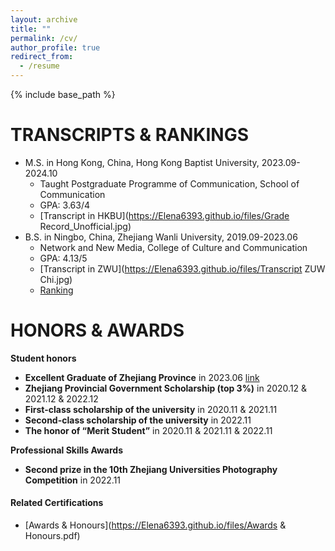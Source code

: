 ```yaml
---
layout: archive
title: ""
permalink: /cv/
author_profile: true
redirect_from:
  - /resume
---
```


{% include base_path %}

TRANSCRIPTS & RANKINGS
======
* M.S. in Hong Kong, China, Hong Kong Baptist University, 2023.09-2024.10
  * Taught Postgraduate Programme of Communication, School of Communication
  * GPA: 3.63/4
  * [Transcript in HKBU](https://Elena6393.github.io/files/Grade Record_Unofficial.jpg)
* B.S. in Ningbo, China, Zhejiang Wanli University, 2019.09-2023.06
  * Network and New Media, College of Culture and Communication
  * GPA: 4.13/5
  * [Transcript in ZWU](https://Elena6393.github.io/files/Transcript ZUW Chi.jpg)
  * [Ranking](https://Elena6393.github.io/files/排名证明（彩色）.jpg)

HONORS & AWARDS
======
**Student honors**
* **Excellent Graduate of Zhejiang Province** in 2023.06 [link](https://jyt.zj.gov.cn/art/2023/5/5/art_1228998760_58939980.html)
* **Zhejiang Provincial Government Scholarship (top 3%)** in 2020.12 & 2021.12 & 2022.12
* **First-class scholarship of the university** in 2020.11 & 2021.11
* **Second-class scholarship of the university** in 2022.11
* **The honor of “Merit Student”** in 2020.11 & 2021.11 & 2022.11

**Professional Skills Awards**
* **Second prize in the 10th Zhejiang Universities Photography Competition** in 2022.11

#### Related Certifications
* [Awards & Honours](https://Elena6393.github.io/files/Awards & Honours.pdf)
